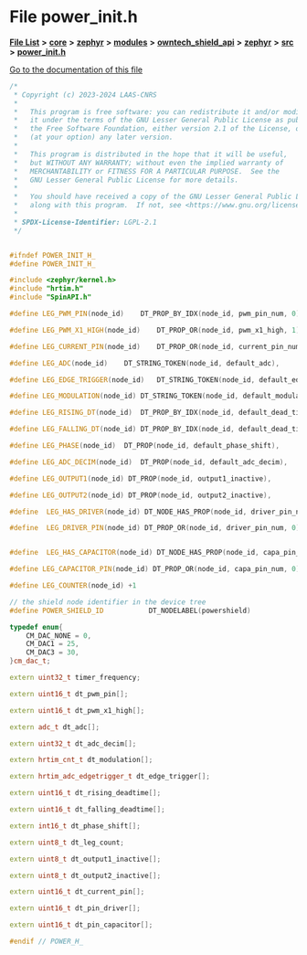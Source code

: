 

# File power\_init.h

[**File List**](files.md) **>** [**core**](dir_771164b9325b04f1442f7a3ffa8ecb89.md) **>** [**zephyr**](dir_09002e7ce91f09aeb040dfd1861a47f4.md) **>** [**modules**](dir_6d0fb8ab814c517e7f155fb837e32f72.md) **>** [**owntech\_shield\_api**](dir_9a89dd71eabb2209bdecc753bd3dc4ac.md) **>** [**zephyr**](dir_b3d0c58b5ddf7b1e26f8d905ca8e43b0.md) **>** [**src**](dir_cc8f80e4cf83a61a7635b2e9633862a2.md) **>** [**power\_init.h**](power__init_8h.md)

[Go to the documentation of this file](power__init_8h.md)


```C++
/*
 * Copyright (c) 2023-2024 LAAS-CNRS
 *
 *   This program is free software: you can redistribute it and/or modify
 *   it under the terms of the GNU Lesser General Public License as published by
 *   the Free Software Foundation, either version 2.1 of the License, or
 *   (at your option) any later version.
 *
 *   This program is distributed in the hope that it will be useful,
 *   but WITHOUT ANY WARRANTY; without even the implied warranty of
 *   MERCHANTABILITY or FITNESS FOR A PARTICULAR PURPOSE.  See the
 *   GNU Lesser General Public License for more details.
 *
 *   You should have received a copy of the GNU Lesser General Public License
 *   along with this program.  If not, see <https://www.gnu.org/licenses/>.
 *
 * SPDX-License-Identifier: LGPL-2.1
 */


#ifndef POWER_INIT_H_
#define POWER_INIT_H_

#include <zephyr/kernel.h>
#include "hrtim.h"
#include "SpinAPI.h"

#define LEG_PWM_PIN(node_id)    DT_PROP_BY_IDX(node_id, pwm_pin_num, 0),

#define LEG_PWM_X1_HIGH(node_id)    DT_PROP_OR(node_id, pwm_x1_high, 1),

#define LEG_CURRENT_PIN(node_id)    DT_PROP_OR(node_id, current_pin_num, 0),

#define LEG_ADC(node_id)    DT_STRING_TOKEN(node_id, default_adc),

#define LEG_EDGE_TRIGGER(node_id)   DT_STRING_TOKEN(node_id, default_edge_trigger),

#define LEG_MODULATION(node_id) DT_STRING_TOKEN(node_id, default_modulation),

#define LEG_RISING_DT(node_id)  DT_PROP_BY_IDX(node_id, default_dead_time, 0),

#define LEG_FALLING_DT(node_id) DT_PROP_BY_IDX(node_id, default_dead_time, 1),

#define LEG_PHASE(node_id)  DT_PROP(node_id, default_phase_shift),

#define LEG_ADC_DECIM(node_id)  DT_PROP(node_id, default_adc_decim),

#define LEG_OUTPUT1(node_id) DT_PROP(node_id, output1_inactive),

#define LEG_OUTPUT2(node_id) DT_PROP(node_id, output2_inactive),

#define  LEG_HAS_DRIVER(node_id) DT_NODE_HAS_PROP(node_id, driver_pin_num),

#define  LEG_DRIVER_PIN(node_id) DT_PROP_OR(node_id, driver_pin_num, 0),


#define  LEG_HAS_CAPACITOR(node_id) DT_NODE_HAS_PROP(node_id, capa_pin_num),

#define LEG_CAPACITOR_PIN(node_id) DT_PROP_OR(node_id, capa_pin_num, 0),

#define LEG_COUNTER(node_id) +1

// the shield node identifier in the device tree
#define POWER_SHIELD_ID           DT_NODELABEL(powershield)

typedef enum{
    CM_DAC_NONE = 0,
    CM_DAC1 = 25,
    CM_DAC3 = 30,
}cm_dac_t;

extern uint32_t timer_frequency;

extern uint16_t dt_pwm_pin[];

extern uint16_t dt_pwm_x1_high[];

extern adc_t dt_adc[];

extern uint32_t dt_adc_decim[];

extern hrtim_cnt_t dt_modulation[];

extern hrtim_adc_edgetrigger_t dt_edge_trigger[];

extern uint16_t dt_rising_deadtime[];

extern uint16_t dt_falling_deadtime[];

extern int16_t dt_phase_shift[];

extern uint8_t dt_leg_count;

extern uint8_t dt_output1_inactive[];

extern uint8_t dt_output2_inactive[];

extern uint16_t dt_current_pin[];

extern uint16_t dt_pin_driver[];

extern uint16_t dt_pin_capacitor[];

#endif // POWER_H_
```


